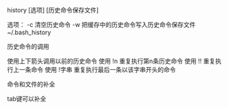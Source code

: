 history [选项] [历史命令保存文件]

选项：
-c  清空历史命令
-w  把缓存中的历史命令写入历史命令保存文件~/.bash_history


历史命令的调用

使用上下箭头调用以前的历史命令
使用 !n 重复执行第n条历史命令
使用 !! 重复执行上一条命令
使用 !字串 重复执行最后一条以该字串开头的命令


命令和文件的补全

tab键可以补全
